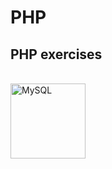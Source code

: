  <h1>PHP</h1>

<h2>PHP exercises</h2>

<div style="display: inline_block"><br>
 <img  align="center" alt="MySQL" height="120" width="120" src="https://cdn.jsdelivr.net/gh/devicons/devicon/icons/php/php-plain.svg" />
</div>

